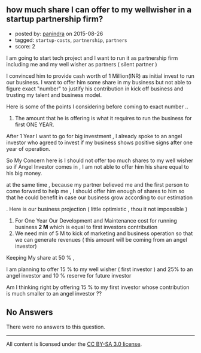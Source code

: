 ## how much share I can offer to my wellwisher in a startup partnership firm?

- posted by: [panindra](https://stackexchange.com/users/433170/panindra) on 2015-08-26
- tagged: `startup-costs`, `partnership`, `partners`
- score: 2

I am going to start tech project and I want to run it as partnership firm including me and my well wisher as partners ( silent partner ) 

I convinced him to provide cash worth of 1 Million(INR) as initial invest to run our business.  I want to offer him some share in my business but not able to figure exact "number"  to justify his contribution in kick off business and trusting my talent and business model.

Here is some of the points I considering before coming to exact number ..
1. The amount that he is offering is what it requires to run the business for first ONE YEAR.

After 1 Year I want to go for big investment , I already spoke to an angel investor who agreed to invest if my business shows positive signs after one year of operation.

So My Concern here is I should not offer too much shares to my well wisher so if Angel Investor comes in , I am not able to offer him his share equal to his big money.

at the same time , because my partner believed me and the first person to come forward to help me , I should offer him enough of shares to him so that he could benefit in case our business grow according to our estimation 


. Here is our business projection ( little optimistic , thou it not impossible )  

1. For One Year Our Development and Maintenance cost for running business 
  **2 M** which is equal to first investors contribution 
2. We need min of 5 M to kick of marketing and business operation so that we can generate revenues ( this amount will be coming from an angel investor)


Keeping My share at 50 % ,

I am planning to offer 15 % to my well wisher ( first investor ) and 25% to an angel investor and 10 % reserve for future investor 

 Am I thinking right by offering 15 % to my first investor whose contribution is much smaller to an angel investor ??







 

## No Answers

There were no answers to this question.


---

All content is licensed under the [CC BY-SA 3.0 license](https://creativecommons.org/licenses/by-sa/3.0/).
